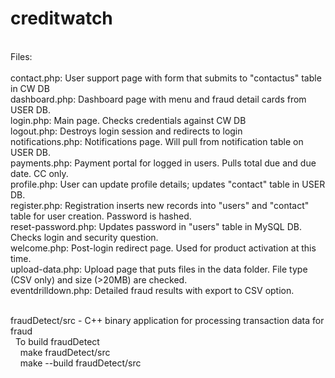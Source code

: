# creditwatch <br />
 <br />
Files: <br />
 <br />
contact.php: User support page with form that submits to "contactus" table in CW DB <br />
dashboard.php: Dashboard page with menu and fraud detail cards from USER DB. <br />
login.php: Main page. Checks credentials against CW DB <br />
logout.php: Destroys login session and redirects to login <br />
notifications.php: Notifications page. Will pull from notification table on USER DB. <br />
payments.php: Payment portal for logged in users. Pulls total due and due date. CC only. <br />
profile.php: User can update profile details; updates "contact" table in USER DB. <br />
register.php: Registration inserts new records into "users" and "contact" table for user creation. Password is hashed. <br />
reset-password.php: Updates password in "users" table in MySQL DB. Checks login and security question. <br />
welcome.php: Post-login redirect page. Used for product activation at this time.<br />
upload-data.php: Upload page that puts files in the data folder. File type (CSV only) and size (>20MB) are checked.<br />
eventdrilldown.php: Detailed fraud results with export to CSV option.<br /><br />

fraudDetect/src - C++ binary application for processing transaction data for fraud<br />
&nbsp;&nbsp;To build fraudDetect<br />
&nbsp;&nbsp;&nbsp;&nbsp;make fraudDetect/src<br />
&nbsp;&nbsp;&nbsp;&nbsp;make --build fraudDetect/src
